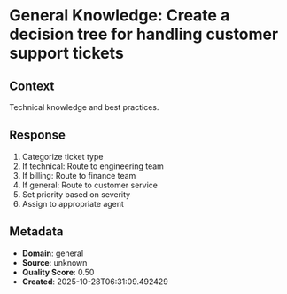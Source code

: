 # General Knowledge: Create a decision tree for handling customer support tickets

## Context
Technical knowledge and best practices.

## Response
1. Categorize ticket type
2. If technical: Route to engineering team
3. If billing: Route to finance team
4. If general: Route to customer service
5. Set priority based on severity
6. Assign to appropriate agent

## Metadata
- **Domain**: general
- **Source**: unknown
- **Quality Score**: 0.50
- **Created**: 2025-10-28T06:31:09.492429